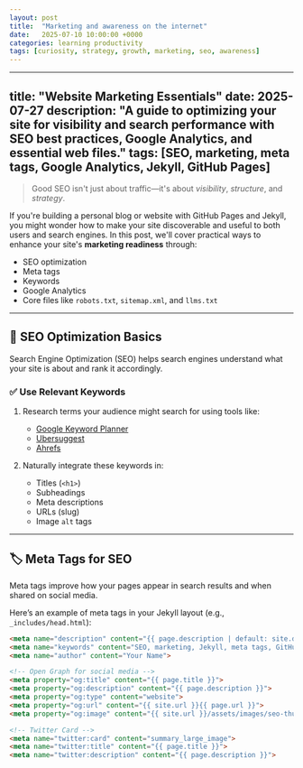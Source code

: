 ```yaml
---
layout: post
title:  "Marketing and awareness on the internet"
date:   2025-07-10 10:00:00 +0000
categories: learning productivity
tags: [curiosity, strategy, growth, marketing, seo, awareness]
---
```


---
title: "Website Marketing Essentials"
date: 2025-07-27
description: "A guide to optimizing your site for visibility and search performance with SEO best practices, Google Analytics, and essential web files."
tags: [SEO, marketing, meta tags, Google Analytics, Jekyll, GitHub Pages]
---

> Good SEO isn't just about traffic—it's about *visibility*, *structure*, and *strategy*.

If you're building a personal blog or website with GitHub Pages and Jekyll, you might wonder how to make your site discoverable and useful to both users and search engines. In this post, we'll cover practical ways to enhance your site's **marketing readiness** through:

- SEO optimization
- Meta tags
- Keywords
- Google Analytics
- Core files like `robots.txt`, `sitemap.xml`, and `llms.txt`

---

## 🚀 SEO Optimization Basics

Search Engine Optimization (SEO) helps search engines understand what your site is about and rank it accordingly.

### ✅ Use Relevant Keywords

1. Research terms your audience might search for using tools like:
   - [Google Keyword Planner](https://ads.google.com/home/tools/keyword-planner/)
   - [Ubersuggest](https://neilpatel.com/ubersuggest/)
   - [Ahrefs](https://ahrefs.com/keywords-explorer)

2. Naturally integrate these keywords in:
   - Titles (`<h1>`)
   - Subheadings
   - Meta descriptions
   - URLs (slug)
   - Image `alt` tags

---

## 🏷️ Meta Tags for SEO

Meta tags improve how your pages appear in search results and when shared on social media.

Here’s an example of meta tags in your Jekyll layout (e.g., `_includes/head.html`):

```html
<meta name="description" content="{{ page.description | default: site.description }}">
<meta name="keywords" content="SEO, marketing, Jekyll, meta tags, GitHub Pages">
<meta name="author" content="Your Name">

<!-- Open Graph for social media -->
<meta property="og:title" content="{{ page.title }}">
<meta property="og:description" content="{{ page.description }}">
<meta property="og:type" content="website">
<meta property="og:url" content="{{ site.url }}{{ page.url }}">
<meta property="og:image" content="{{ site.url }}/assets/images/seo-thumbnail.png">

<!-- Twitter Card -->
<meta name="twitter:card" content="summary_large_image">
<meta name="twitter:title" content="{{ page.title }}">
<meta name="twitter:description" content="{{ page.description }}">
```
